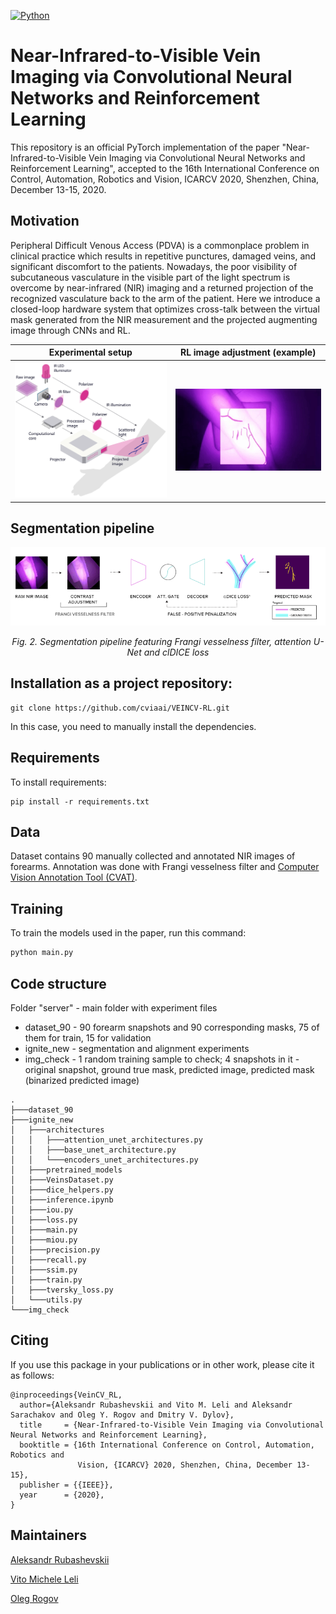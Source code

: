 [![Python](https://img.shields.io/badge/python-3.6-blue.svg)](https://python.org)

# Near-Infrared-to-Visible Vein Imaging via Convolutional Neural Networks and Reinforcement Learning

This repository is an official PyTorch implementation of the paper "Near-Infrared-to-Visible Vein Imaging via Convolutional Neural Networks and Reinforcement  Learning", accepted to the 16th International Conference on Control, Automation, Robotics and Vision, ICARCV 2020, Shenzhen, China, December 13-15, 2020.

## Motivation

Peripheral Difficult Venous Access (PDVA) is a commonplace problem in clinical practice which results in repetitive punctures, damaged veins, and significant discomfort to the patients. Nowadays, the poor visibility of subcutaneous vasculature in the visible part of the light spectrum is overcome by near-infrared (NIR) imaging and a returned projection of the recognized vasculature back to the arm of the patient. Here we introduce a closed-loop hardware system that optimizes cross-talk between the virtual mask generated from the NIR measurement and the projected augmenting image through CNNs and RL.

Experimental setup            |  RL image adjustment (example)
:-------------------------:|:-------------------------:
<img src="https://github.com/cviaai/NIR-VISIBLE-IMAGING-WITH-CNN-RL/blob/master/img/Experimental_setup_scheme.png" width="600"></img> | <img src="https://github.com/cviaai/NIR-VISIBLE-IMAGING-WITH-CNN-RL/blob/master/img/example.gif" width="600"></img>

## Segmentation pipeline
![Segmentation pipeline](https://github.com/cviaai/NIR-VISIBLE-IMAGING-WITH-CNN-RL/blob/master/img/pipeline.PNG)

</p>
<p align="center">
<em> Fig. 2. Segmentation pipeline featuring Frangi vesselness filter, attention U-Net and clDICE loss </em><br>
</p>

## Installation as a project repository:

```
git clone https://github.com/cviaai/VEINCV-RL.git
```
In this case, you need to manually install the dependencies.

## Requirements
To install requirements:

```setup
pip install -r requirements.txt
```

## Data
Dataset contains 90 manually collected and annotated NIR images of forearms. Annotation was done with Frangi vesselness filter and [Computer Vision Annotation Tool (CVAT)](https://github.com/openvinotoolkit/cvat).

## Training

To train the models used in the paper, run this command:

```python
python main.py
```

## Code structure 
Folder "server" - main folder with experiment files
* dataset_90 - 90 forearm snapshots and 90 corresponding masks, 75 of them for train, 15 for validation
* ignite_new - segmentation and alignment experiments
* img_check - 1 random training sample to check; 4 snapshots in it - original snapshot, ground true mask, predicted image, predicted mask (binarized predicted image)
```
.
├───dataset_90
├───ignite_new
│   ├───architectures
│   │   ├───attention_unet_architectures.py
│   │   ├───base_unet_architecture.py
│   │   └───encoders_unet_architectures.py
│   ├───pretrained_models
│   ├───VeinsDataset.py
│   ├───dice_helpers.py
│   ├───inference.ipynb
│   ├───iou.py
│   ├───loss.py
│   ├───main.py
│   ├───miou.py
│   ├───precision.py
│   ├───recall.py
│   ├───ssim.py
│   ├───train.py
│   ├───tversky_loss.py
│   └───utils.py
└───img_check
```

## Citing
If you use this package in your publications or in other work, please cite it as follows:
```
@inproceedings{VeinCV_RL,
  author={Aleksandr Rubashevskii and Vito M. Leli and Aleksandr Sarachakov and Oleg Y. Rogov and Dmitry V. Dylov},
  title     = {Near-Infrared-to-Visible Vein Imaging via Convolutional Neural Networks and Reinforcement Learning},
  booktitle = {16th International Conference on Control, Automation, Robotics and
               Vision, {ICARCV} 2020, Shenzhen, China, December 13-15},
  publisher = {{IEEE}},
  year      = {2020},
}
```

## Maintainers
[Aleksandr Rubashevskii](https://github.com/rubaha96)

[Vito Michele Leli](https://github.com/vitomichele)

[Oleg Rogov](https://github.com/olegrgv)
